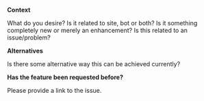 **Context**

What do you desire? Is it related to site, bot or both? Is it something completely new or merely an enhancement? Is this related to an issue/problem?

**Alternatives**

Is there some alternative way this can be achieved currently?

**Has the feature been requested before?**

Please provide a link to the issue.
